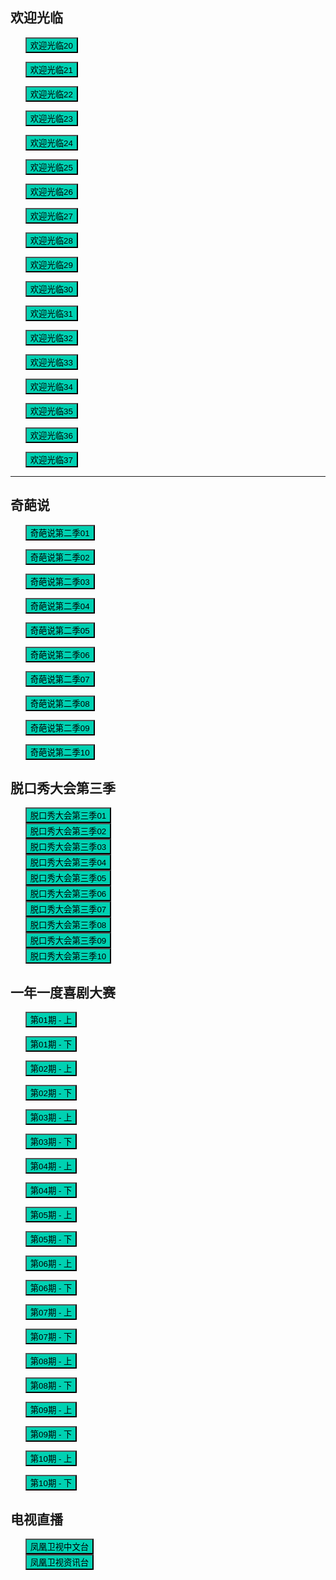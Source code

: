 ## 欢迎光临

* <button class="btn btn-link" onclick="play('https://b.baobuzz.com/m3u8/566092.m3u8?sign=3c07dd320ea41138e41be9c615621874')">欢迎光临20</button>

* <button class="btn btn-link" onclick="play('https://b.baobuzz.com/m3u8/566181.m3u8?sign=d02b43882fa2989e0256464d57584f8f')">欢迎光临21</button>
* <button class="btn btn-link" onclick="play('https://b.baobuzz.com/m3u8/566182.m3u8?sign=b8d7181d4ac180959f1afd3c3b9683a2')">欢迎光临22</button>
* <button class="btn btn-link" onclick="play('https://b.baobuzz.com/m3u8/566362.m3u8?sign=763f43accc0122d617c066e775d491f1')">欢迎光临23</button>
* <button class="btn btn-link" onclick="play('https://b.baobuzz.com/m3u8/566363.m3u8?sign=07a8cc570224fa235e0dbc4a3dc1a66e')">欢迎光临24</button>
* <button class="btn btn-link" onclick="play('https://b.baobuzz.com/m3u8/566449.m3u8?sign=597fd5b788d1d06c214bea1174bdfdf0')">欢迎光临25</button>

* <button class="btn btn-link" onclick="play('https://b.baobuzz.com/m3u8/566450.m3u8?sign=9e61069d709319f2d3cbcdfe7647dd11')">欢迎光临26</button>
* <button class="btn btn-link" onclick="play('https://b.baobuzz.com/m3u8/566509.m3u8?sign=a6947bc8b8e0f7c0b4dca953818d3a93')">欢迎光临27</button>
* <button class="btn btn-link" onclick="play('https://b.baobuzz.com/m3u8/566510.m3u8?sign=1e1ccc44438990c7e3f363a8bbbf0df8')">欢迎光临28</button>
* <button class="btn btn-link" onclick="play('https://b.baobuzz.com/m3u8/566652.m3u8?sign=2578edbacaab76863ac066f08289b371')">欢迎光临29</button>
* <button class="btn btn-link" onclick="play('https://b.baobuzz.com/m3u8/566653.m3u8?sign=f5a013f98ba25f778d847334182589f0')">欢迎光临30</button>

* <button class="btn btn-link" onclick="play('https://b.baobuzz.com/m3u8/566944.m3u8?sign=1f2c1f0142341426ea75452be3eda87e')">欢迎光临31</button>
* <button class="btn btn-link" onclick="play('https://b.baobuzz.com/m3u8/566945.m3u8?sign=64c897688ace526140c3fa4517c65e61')">欢迎光临32</button>
* <button class="btn btn-link" onclick="play('https://b.baobuzz.com/m3u8/567004.m3u8?sign=567a289498f68340fbebbdd3b876e81c')">欢迎光临33</button>
* <button class="btn btn-link" onclick="play('https://b.baobuzz.com/m3u8/567103.m3u8?sign=5ca5788127242f7dfdc9d379af17b2d6')">欢迎光临34</button>
* <button class="btn btn-link" onclick="play('https://b.baobuzz.com/m3u8/567104.m3u8?sign=dea49023ba8d831c5ff83268aa20c25b')">欢迎光临35</button>

* <button class="btn btn-link" onclick="play('https://b.baobuzz.com/m3u8/567204.m3u8?sign=dc1ba3fb7d2be50062fe8b46feea1d09')">欢迎光临36</button>
* <button class="btn btn-link" onclick="play('https://b.baobuzz.com/m3u8/567205.m3u8?sign=983683546d1f5c68339a02017bb2756a')">欢迎光临37</button>


---

## 奇葩说

* <button class="btn btn-link" onclick="play('https://m3u8.taopianplay.com/taopian/665d42bf-730b-461f-8656-4bb8d19b0d0d/0cdfbd92-159d-450a-b292-04a0bcd0adbb/56704/571df667-5856-4bb2-a9dc-b49e1d1e015d/SD/playlist.m3u8')">奇葩说第二季01</button>
* <button class="btn btn-link" onclick="play('https://m3u8.taopianplay.com/taopian/665d42bf-730b-461f-8656-4bb8d19b0d0d/0cdfbd92-159d-450a-b292-04a0bcd0adbb/56704/630c3a35-fccc-4f55-a03b-795f4112584b/SD/playlist.m3u8')">奇葩说第二季02</button>
* <button class="btn btn-link" onclick="play('https://m3u8.taopianplay.com/taopian/665d42bf-730b-461f-8656-4bb8d19b0d0d/0cdfbd92-159d-450a-b292-04a0bcd0adbb/56704/aba34dc2-d04b-4809-874f-9b43d256674c/SD/playlist.m3u8')">奇葩说第二季03</button>
* <button class="btn btn-link" onclick="play('https://m3u8.taopianplay.com/taopian/665d42bf-730b-461f-8656-4bb8d19b0d0d/0cdfbd92-159d-450a-b292-04a0bcd0adbb/56704/b186bae2-d192-4aec-a145-5bd93211e491/SD/playlist.m3u8')">奇葩说第二季04</button>
* <button class="btn btn-link" onclick="play('https://m3u8.taopianplay.com/taopian/665d42bf-730b-461f-8656-4bb8d19b0d0d/0cdfbd92-159d-450a-b292-04a0bcd0adbb/56704/4e340f22-33f1-464b-80f6-8f90ff36ba0e/SD/playlist.m3u8')">奇葩说第二季05</button>


* <button class="btn btn-link" onclick="play('https://m3u8.taopianplay.com/taopian/665d42bf-730b-461f-8656-4bb8d19b0d0d/0cdfbd92-159d-450a-b292-04a0bcd0adbb/56704/67e0bba7-e9b3-4a34-830b-a7c2ddcb3e83/SD/playlist.m3u8')">奇葩说第二季06</button>
* <button class="btn btn-link" onclick="play('https://m3u8.taopianplay.com/taopian/665d42bf-730b-461f-8656-4bb8d19b0d0d/0cdfbd92-159d-450a-b292-04a0bcd0adbb/56704/ff471bbc-7b36-45ef-a94d-c16c5707f44e/SD/playlist.m3u8')">奇葩说第二季07</button>
* <button class="btn btn-link" onclick="play('https://m3u8.taopianplay.com/taopian/665d42bf-730b-461f-8656-4bb8d19b0d0d/0cdfbd92-159d-450a-b292-04a0bcd0adbb/56704/8eacff13-1ddf-40b4-879f-745d08ef4f17/SD/playlist.m3u8')">奇葩说第二季08</button>
* <button class="btn btn-link" onclick="play('https://m3u8.taopianplay.com/taopian/665d42bf-730b-461f-8656-4bb8d19b0d0d/0cdfbd92-159d-450a-b292-04a0bcd0adbb/56704/df35e66e-6e77-4c33-9563-1c391173a8ac/SD/playlist.m3u8')">奇葩说第二季09</button>
* <button class="btn btn-link" onclick="play('https://m3u8.taopianplay.com/taopian/665d42bf-730b-461f-8656-4bb8d19b0d0d/0cdfbd92-159d-450a-b292-04a0bcd0adbb/56704/5c5298b8-955e-4ba4-b2d9-d8b2d751f75a/SD/playlist.m3u8')">奇葩说第二季10</button>


## 脱口秀大会第三季

* <button class="btn btn-link" onclick="play('https://new.eduzone.top/20211113/Zd6sgfeE/1000kb/hls/index.m3u8')">脱口秀大会第三季01</button>
* <button class="btn btn-link" onclick="play('https://new.eduzone.top/20211113/eLSvlH1N/1000kb/hls/index.m3u8')">脱口秀大会第三季02</button>
* <button class="btn btn-link" onclick="play('https://new.eduzone.top/20211113/CY2gV040/1000kb/hls/index.m3u8')">脱口秀大会第三季03</button>
* <button class="btn btn-link" onclick="play('https://new.eduzone.top/20211113/O2Gu53Xx/1000kb/hls/index.m3u8')">脱口秀大会第三季04</button>
* <button class="btn btn-link" onclick="play('https://new.eduzone.top/20211113/4a0vMoJS/1000kb/hls/index.m3u8')">脱口秀大会第三季05</button>
* <button class="btn btn-link" onclick="play('https://new.eduzone.top/20211113/zXHNKx99/1000kb/hls/index.m3u8')">脱口秀大会第三季06</button>
* <button class="btn btn-link" onclick="play('https://new.eduzone.top/20211113/gUujedX2/1000kb/hls/index.m3u8')">脱口秀大会第三季07</button>
* <button class="btn btn-link" onclick="play('https://new.eduzone.top/20211113/qnTRF8Ji/1000kb/hls/index.m3u8')">脱口秀大会第三季08</button>
* <button class="btn btn-link" onclick="play('https://new.eduzone.top/20211113/DJHk9QdD/1000kb/hls/index.m3u8')">脱口秀大会第三季09</button>
* <button class="btn btn-link" onclick="play('https://new.eduzone.top/20211113/RZQdRTwK/1000kb/hls/index.m3u8')">脱口秀大会第三季10</button>

## 一年一度喜剧大赛

* <button class="btn btn-link" onclick="play('http://github.dgcontinent.com/tvshow3/xiju_001.m3u8')">第01期 - 上</button>
* <button class="btn btn-link" onclick="play('http://github.dgcontinent.com/tvshow3/xiju_002.m3u8')">第01期 - 下</button>
* <button class="btn btn-link" onclick="play('https://sod.bunediy.com/20211029/tux6FM4g/index.m3u8')">第02期 - 上</button>
* <button class="btn btn-link" onclick="play('https://sod.kuaibocaiji.com/20211029/mmbxZhOV/index.m3u8')">第02期 - 下</button>
* <button class="btn btn-link" onclick="play('https://sod.kuaibocaiji.com/20211029/4GJACU08/index.m3u8')">第03期 - 上</button>
* <button class="btn btn-link" onclick="play('https://sod.bunediy.com/20211029/GoBtJUJF/index.m3u8')">第03期 - 下</button>
* <button class="btn btn-link" onclick="play('https://sod.bunediy.com/20211112/o7QzfUgI/index.m3u8')">第04期 - 上</button>
* <button class="btn btn-link" onclick="play('https://sod.bunediy.com/20211112/ewDfIEev/index.m3u8')">第04期 - 下</button>
* <button class="btn btn-link" onclick="play('https://sod.bunediy.com/20211112/cIG0AdPd/index.m3u8')">第05期 - 上</button>
* <button class="btn btn-link" onclick="play('https://sod.bunediy.com/20211112/NJUYGDow/index.m3u8')">第05期 - 下</button>
* <button class="btn btn-link" onclick="play('https://sod.bunediy.com/20211119/8Ndd3Ijp/index.m3u8')">第06期 - 上</button>
* <button class="btn btn-link" onclick="play('https://sod.bunediy.com/20211119/lnE1NRSl/index.m3u8')">第06期 - 下</button>
* <button class="btn btn-link" onclick="play('https://sod.bunediy.com/20211126/WVZEgYS0/index.m3u8')">第07期 - 上</button>
* <button class="btn btn-link" onclick="play('https://sod.bunediy.com/20211126/RTsylenR/index.m3u8')">第07期 - 下</button>

* <button class="btn btn-link" onclick="play('https://sod.bunediy.com/20211203/lYuEGkjN/index.m3u8')">第08期 - 上</button>
* <button class="btn btn-link" onclick="play('https://sod.bunediy.com/20211203/Lrr3f7Zl/index.m3u8')">第08期 - 下</button>
* <button class="btn btn-link" onclick="play('https://sod.bunediy.com/20211210/QdJ7eY5Q/index.m3u8')">第09期 - 上</button>
* <button class="btn btn-link" onclick="play('https://sod.bunediy.com/20211210/22OJO6pb/index.m3u8')">第09期 - 下</button>
* <button class="btn btn-link" onclick="play('https://sod.bunediy.com/20211217/Mi1Dmiwv/index.m3u8')">第10期 - 上</button>
* <button class="btn btn-link" onclick="play('https://sod.bunediy.com/20211217/n1TzHeYO/index.m3u8')">第10期 - 下</button>


## 电视直播

* <button class="btn btn-link" onclick="play('https://playtv-live.ifeng.com/live/06OLEGEGM4G_tv1.m3u8')">凤凰卫视中文台</button>
* <button class="btn btn-link" onclick="play('https://playtv-live.ifeng.com/live/06OLEEWQKN4_tv1.m3u8')">凤凰卫视资讯台</button>

<style>
  .btn-link {
    background: hsl(171, 100%, 41%);
  }

  .btn-link:hover {
    background: hsl(48, 100%, 67%);
  }

  ul {
    list-style-type: none;
  }

</style>

<script>
  function play(url) {
    var payload = {
        "video_url": url
    };

    fetch('https://ofhnindco6.execute-api.ap-southeast-2.amazonaws.com/video_pub', {
        method: 'POST',
        headers: {
            'Accept': 'application/json',
            'Content-Type': 'application/json'
        },
        body: JSON.stringify(payload)
    }).then(resp => console.log(resp));
  }
</script>